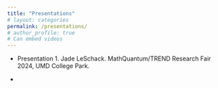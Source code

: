 ```yaml
---
title: "Presentations"
# layout: categories
permalink: /presentations/
# author_profile: true
# Can embed videos
---
```

- Presentation 1. Jade LeSchack. MathQuantum/TREND Research Fair 2024, UMD College Park.
  
- 

